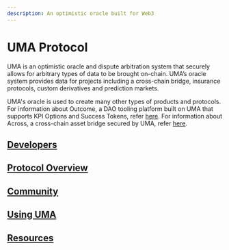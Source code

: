 ```yaml
---
description: An optimistic oracle built for Web3
---
```


# UMA Protocol

UMA is an optimistic oracle and dispute arbitration system that securely allows for arbitrary types of data to be brought on-chain. UMA’s oracle system provides data for projects including a cross-chain bridge, insurance protocols, custom derivatives and prediction markets.

UMA's oracle is used to create many other types of products and protocols. For information about Outcome, a DAO tooling platform built on UMA that supports KPI Options and Success Tokens, refer [here](https://www.outcome.finance/). For information about Across, a cross-chain asset bridge secured by UMA, refer [here](https://across.to/).

## [Developers](developers/getting-started.md)

## [Protocol Overview](protocol-overview/how-does-umas-oracle-work.md)

## [Community](community/governance/)

## [Using UMA](using-uma/voting-walkthrough.md)

## [Resources](resources/network-addresses.md)
